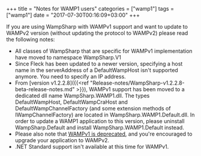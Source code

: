 +++
title = "Notes for WAMP1 users"
categories = ["wamp1"]
tags = ["wamp1"]
date = "2017-07-30T00:16:09+03:00"
+++

If you are using WampSharp with WAMPv1 support and want to update to WAMPv2 version (without updating the protocol to WAMPv2) please read the following notes:

* All classes of WampSharp that are specific for WAMPv1 implementation have moved to namespace WampSharp.V1
* Since Fleck has been updated to a newer version, specifying a host name in the serverAddress of a DefaultWampHost isn't supported anymore. You need to specify an IP address.
* From [version v1.2.2.8]({{<ref "Release-notes/WampSharp-v1.2.2.8-beta-release-notes.md" >}}), WAMPv1 support has been moved to a dedicated dll name WampSharp.WAMP1.dll. The types DefaultWampHost, DefaultWampCraHost and DefaultWampChannelFactory (and some extension methods of IWampChannelFactory) are located in WampSharp.WAMP1.Default.dll.
In order to update a WAMP1 application to this version, please uninstall WampSharp.Default and install WampSharp.WAMP1.Default instead.
* Please also note that [WAMPv1 is deprecated](https://groups.google.com/forum/#!msg/autobahnws/k-Jo8NnFtjA/qxnmFp2qGkMJ), and you're encouraged to upgrade your application to WAMPv2.
* .NET Standard support isn't available at this time for WAMPv1.